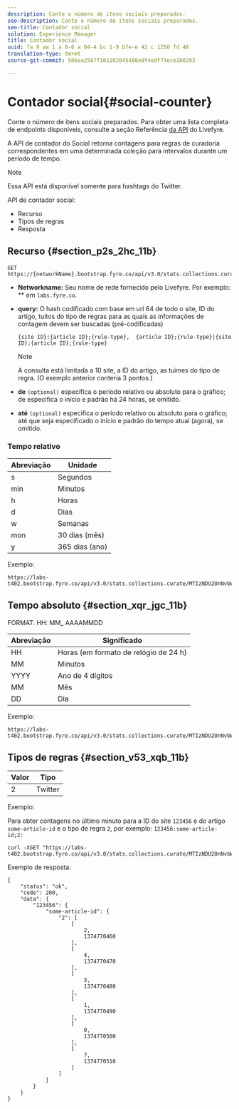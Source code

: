 ```yaml
---
description: Conte o número de itens sociais preparados.
seo-description: Conte o número de itens sociais preparados.
seo-title: Contador social
solution: Experience Manager
title: Contador social
uuid: fa 9 aa 1 a 8-6 a 04-4 bc 1-9 bfe-e 42 c 1250 fd 48
translation-type: tm+mt
source-git-commit: 566ea2587f101202045488e9f4edf73ece100293

---
```



# Contador social{#social-counter}

Conte o número de itens sociais preparados. Para obter uma lista completa de endpoints disponíveis, consulte a seção Referência [da API](https://api.livefyre.com/docs) do Livefyre.

A API de contador do Social retorna contagens para regras de curadoria correspondentes em uma determinada coleção para intervalos durante um período de tempo.

>[!NOTE]
>
>Essa API está disponível somente para hashtags do Twitter.

API de contador social:

* Recurso
* Tipos de regras
* Resposta

## Recurso {#section_p2s_2hc_11b}

```
GET https://{networkName}.bootstrap.fyre.co/api/v3.0/stats.collections.curate/{query}.json
```

* **Networkname:** Seu nome de rede fornecido pelo Livefyre. Por exemplo: ** em `labs.fyre.co`.
* **query:** O hash codificado com base em url 64 de todo o site, ID do artigo, tuitos do tipo de regras para as quais as informações de contagem devem ser buscadas (pré-codificadas)

   ```
   {site ID}:{article ID};{rule-type},  {article ID};{rule-type}|{site ID}:{article ID};{rule-type}
   ```

   >[!NOTE]
   >A consulta está limitada a 10 site, a ID do artigo, as tuimes do tipo de regra. (O exemplo anterior conteria 3 pontos.)

* **de** `(optional)` especifica o período relativo ou absoluto para o gráfico; de especifica o início e padrão há 24 horas, se omitido.
* **até** `(optional)` especifica o período relativo ou absoluto para o gráfico; até que seja especificado o início e padrão do tempo atual (agora), se omitido.

### Tempo relativo

| Abreviação | Unidade |
|---|---|
| s | Segundos |
| min | Minutos |
| h | Horas |
| d | Dias |
| w | Semanas |
| mon | 30 dias (mês) |
| y | 365 dias (ano) |

Exemplo:

```
https://labs-t402.bootstrap.fyre.co/api/v3.0/stats.collections.curate/MTIzNDU2OnNvbWUtYXJ0aWNsZS1pZDsy.json&from=-7d&until=-6d
```

## Tempo absoluto {#section_xqr_jgc_11b}

FORMAT: HH: MM_ AAAAMMDD

| Abreviação | Significado |
|---|---|
| HH | Horas (em formato de relógio de 24 h) |
| MM | Minutos |
| YYYY | Ano de 4 dígitos |
| MM | Mês |
| DD | Dia |

Exemplo:

```
https://labs-t402.bootstrap.fyre.co/api/v3.0/stats.collections.curate/MTIzNDU2OnNvbWUtYXJ0aWNsZS1pZDsy.json&from=04:00_20130709 
```

## Tipos de regras {#section_v53_xqb_11b}

| Valor | Tipo |
|---|---|
| 2 | Twitter |

Exemplo:

Para obter contagens no último minuto para a ID do site `123456` e do artigo `some-article-id` e o tipo de regra `2`, por exemplo: `123456:some-article-id;2:`

```
curl -XGET "https://labs-t402.bootstrap.fyre.co/api/v3.0/stats.collections.curate/MTIzNDU2OnNvbWUtYXJ0aWNsZS1pZDsy.json&from=-1min" 
```

Exemplo de resposta:

```
{ 
    "status": "ok", 
    "code": 200, 
    "data": { 
        "123456": { 
            "some-article-id": { 
                "2": [ 
                    [ 
                        2, 
                        1374770460 
                    ], 
                    [ 
                        4, 
                        1374770470 
                    ], 
                    [ 
                        3, 
                        1374770480 
                    ], 
                    [ 
                        1, 
                        1374770490 
                    ], 
                    [ 
                        0, 
                        1374770500 
                    ], 
                    [ 
                        7, 
                        1374770510 
                    ] 
                ] 
            } 
        } 
    } 
}
```
